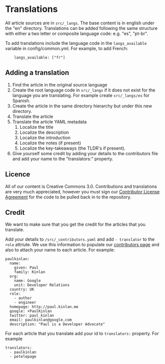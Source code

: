Translations
============

All article sources are in `src/_langs`. The base content is in english under the "en" directory. Translations can be added following the same structure with either a two letter or composite language code: e.g. "es", "pt-br".

To add translations include the language code in the `langs_available` variable in config/common.yml. For example, to add French:
```
    langs_available: ["fr"]
```

Adding a translation
--------------------

1.  Find the article in the original source language
2.  Create the root language code in `src/_langs` if it does not exist for the language you
    are translating.  For example create `src/_langs/es` for Spanish.
3.  Create the article in the same directory hierarchy but under this new directory.
4.  Translate the article
5.  Translate the article YAML metadata
	1.  Localize the title
	2.  Localize the description
	3.  Localize the introduction
	4.  Localize the notes (if present)
	5.  Localize the key-takeaways (the TLDR's if present).
6.  Give yourself some credit by adding your details to the contributors file and add your
    name to the "translators:" property.


Licence
-------

All of our content is Creative Commons 3.0.  Contributions and translations are very much appreciated, however you must sign our [Contributor License Agreement](CONTRIBUTING.md) for the code to be pulled back in to the repository.

Credit
------

We want to make sure that you get the credit for the articles that you translate.

Add your details to `/src/_contributors.yaml` and add `- translator` to the `role` attriute.  We use this information to populate our [contributors page](http://developers.google.com/web/fundamentals/resources/contributors) and also to attach your name to each article.  For example:

	paulkinlan:
	  name:
	    given: Paul
	    family: Kinlan
	  org:
	    name: Google
	    unit: Developer Relations
	  country: UK
	  role:
	    - author
	    - engineer
	  homepage: http://paul.kinlan.me
	  google: +PaulKinlan
	  twitter: paul_kinlan
	  email: paulkinlan@google.com
	  description: "Paul is a Developer Advocate"

For each article that you translate add your id to `translators:` property.  For example

    translators:
      - paulkinlan
      - petelepage
